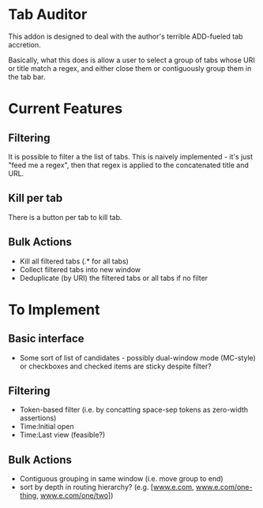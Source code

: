 # Tab Auditor

This addon is designed to deal with the author's terrible ADD-fueled tab accretion.

Basically, what this does is allow a user to select a group of tabs whose URI or title match a regex, and either close them or contiguously group them in the tab bar.

# Current Features

## Filtering

It is possible to filter a the list of tabs.  This is naively implemented - it's just "feed me a regex", then that regex is applied to the concatenated title and URL.

## Kill per tab

There is a button per tab to kill tab.

## Bulk Actions

- Kill all filtered tabs (.* for all tabs)
- Collect filtered tabs into new window
- Deduplicate (by URI) the filtered tabs or all tabs if no filter

# To Implement

## Basic interface
- Some sort of list of candidates - possibly dual-window mode (MC-style) or checkboxes and checked items are sticky despite filter?

## Filtering
- Token-based filter (i.e. by concatting space-sep tokens as zero-width assertions)
- Time:Initial open
- Time:Last view (feasible?)

## Bulk Actions
- Contiguous grouping in same window (i.e. move group to end)
- sort by depth in routing hierarchy? (e.g. [www.e.com, www.e.com/one-thing, www.e.com/one/two])
